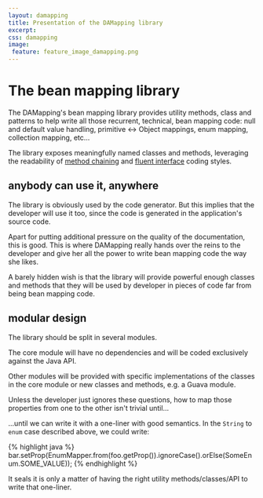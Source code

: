 ```yaml
---
layout: damapping
title: Presentation of the DAMapping library
excerpt: 
css: damapping
image:
 feature: feature_image_damapping.png
---
```


# The bean mapping library

The DAMapping's bean mapping library provides utility methods, class and patterns to help write all those recurrent, technical, bean mapping code: null and default value handling, primitive <-> Object mappings, enum mapping, collection mapping, etc... 

The library exposes meaningfully named classes and methods, leveraging the readability of [method chaining](http://en.wikipedia.org/wiki/Method_chaining) and [fluent interface](http://en.wikipedia.org/wiki/Fluent_interface) coding styles.

## anybody can use it, anywhere

The library is obviously used by the code generator. But this implies that the developer will use it too, since the code is generated in the application's source code.

Apart for putting additional pressure on the quality of the documentation, this is good. This is where DAMapping really hands over the reins to the developer and give her all the power to write bean mapping code the way she likes.

A barely hidden wish is that the library will provide powerful enough classes and methods that they will be used by developer in pieces of code far from being bean mapping code.

## modular design

The library should be split in several modules.

The core module will have no dependencies and will be coded exclusively against the Java API.

Other modules will be provided with specific implementations of the classes in the core module or new classes and methods, e.g. a Guava module.

Unless the developer just ignores these questions, how to map those properties from one to the other isn't trivial until... 

...until we can write it with a one-liner with good semantics. In the `String` to `enum` case described above, we could write:

{% highlight java %}
bar.setProp(EnumMapper.from(foo.getProp()).ignoreCase().orElse(SomeEnum.SOME_VALUE));
{% endhighlight %}

It seals it is only a matter of having the right utility methods/classes/API to write that one-liner.
